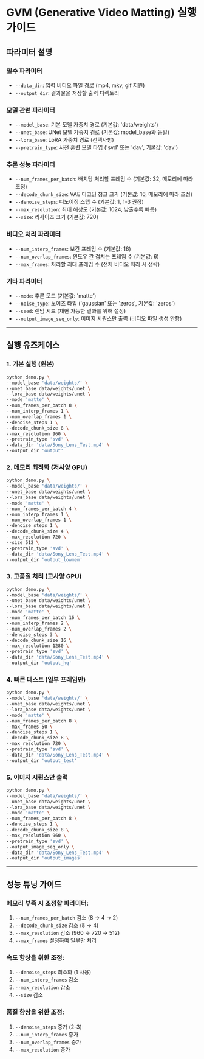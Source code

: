 # GVM (Generative Video Matting) 실행 가이드

## 파라미터 설명

### 필수 파라미터
- `--data_dir`: 입력 비디오 파일 경로 (mp4, mkv, gif 지원)
- `--output_dir`: 결과물을 저장할 출력 디렉토리

### 모델 관련 파라미터
- `--model_base`: 기본 모델 가중치 경로 (기본값: 'data/weights')
- `--unet_base`: UNet 모델 가중치 경로 (기본값: model_base와 동일)
- `--lora_base`: LoRA 가중치 경로 (선택사항)
- `--pretrain_type`: 사전 훈련 모델 타입 ('svd' 또는 'dav', 기본값: 'dav')

### 추론 성능 파라미터
- `--num_frames_per_batch`: 배치당 처리할 프레임 수 (기본값: 32, 메모리에 따라 조정)
- `--decode_chunk_size`: VAE 디코딩 청크 크기 (기본값: 16, 메모리에 따라 조정)
- `--denoise_steps`: 디노이징 스텝 수 (기본값: 1, 1-3 권장)
- `--max_resolution`: 최대 해상도 (기본값: 1024, 낮출수록 빠름)
- `--size`: 리사이즈 크기 (기본값: 720)

### 비디오 처리 파라미터
- `--num_interp_frames`: 보간 프레임 수 (기본값: 16)
- `--num_overlap_frames`: 윈도우 간 겹치는 프레임 수 (기본값: 6)
- `--max_frames`: 처리할 최대 프레임 수 (전체 비디오 처리 시 생략)

### 기타 파라미터
- `--mode`: 추론 모드 (기본값: 'matte')
- `--noise_type`: 노이즈 타입 ('gaussian' 또는 'zeros', 기본값: 'zeros')
- `--seed`: 랜덤 시드 (재현 가능한 결과를 위해 설정)
- `--output_image_seq_only`: 이미지 시퀀스만 출력 (비디오 파일 생성 안함)

---

## 실행 유즈케이스

### 1. 기본 실행 (원본)
```bash
python demo.py \
--model_base 'data/weights/' \
--unet_base data/weights/unet \
--lora_base data/weights/unet \
--mode 'matte' \
--num_frames_per_batch 8 \
--num_interp_frames 1 \
--num_overlap_frames 1 \
--denoise_steps 1 \
--decode_chunk_size 8 \
--max_resolution 960 \
--pretrain_type 'svd' \
--data_dir 'data/Sony_Lens_Test.mp4' \
--output_dir 'output'
```

### 2. 메모리 최적화 (저사양 GPU)
```bash
python demo.py \
--model_base 'data/weights/' \
--unet_base data/weights/unet \
--lora_base data/weights/unet \
--mode 'matte' \
--num_frames_per_batch 4 \
--num_interp_frames 1 \
--num_overlap_frames 1 \
--denoise_steps 1 \
--decode_chunk_size 4 \
--max_resolution 720 \
--size 512 \
--pretrain_type 'svd' \
--data_dir 'data/Sony_Lens_Test.mp4' \
--output_dir 'output_lowmem'
```

### 3. 고품질 처리 (고사양 GPU)
```bash
python demo.py \
--model_base 'data/weights/' \
--unet_base data/weights/unet \
--lora_base data/weights/unet \
--mode 'matte' \
--num_frames_per_batch 16 \
--num_interp_frames 2 \
--num_overlap_frames 2 \
--denoise_steps 3 \
--decode_chunk_size 16 \
--max_resolution 1280 \
--pretrain_type 'svd' \
--data_dir 'data/Sony_Lens_Test.mp4' \
--output_dir 'output_hq'
```

### 4. 빠른 테스트 (일부 프레임만)
```bash
python demo.py \
--model_base 'data/weights/' \
--unet_base data/weights/unet \
--lora_base data/weights/unet \
--mode 'matte' \
--num_frames_per_batch 8 \
--max_frames 50 \
--denoise_steps 1 \
--decode_chunk_size 8 \
--max_resolution 720 \
--pretrain_type 'svd' \
--data_dir 'data/Sony_Lens_Test.mp4' \
--output_dir 'output_test'
```

### 5. 이미지 시퀀스만 출력
```bash
python demo.py \
--model_base 'data/weights/' \
--unet_base data/weights/unet \
--lora_base data/weights/unet \
--mode 'matte' \
--num_frames_per_batch 8 \
--denoise_steps 1 \
--decode_chunk_size 8 \
--max_resolution 960 \
--pretrain_type 'svd' \
--output_image_seq_only \
--data_dir 'data/Sony_Lens_Test.mp4' \
--output_dir 'output_images'
```

---

## 성능 튜닝 가이드

### 메모리 부족 시 조정할 파라미터:
1. `--num_frames_per_batch` 감소 (8 → 4 → 2)
2. `--decode_chunk_size` 감소 (8 → 4)
3. `--max_resolution` 감소 (960 → 720 → 512)
4. `--max_frames` 설정하여 일부만 처리

### 속도 향상을 위한 조정:
1. `--denoise_steps` 최소화 (1 사용)
2. `--num_interp_frames` 감소
3. `--max_resolution` 감소
4. `--size` 감소

### 품질 향상을 위한 조정:
1. `--denoise_steps` 증가 (2-3)
2. `--num_interp_frames` 증가
3. `--num_overlap_frames` 증가
4. `--max_resolution` 증가